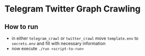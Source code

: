 # Telegram Twitter Graph Crawling


## How to run

  * in either `telegram_crawl` or `twitter_crawl` move `template.env` to `secrets.env` and fill with necessary information
  * now execute `./run <script-to-run>`
